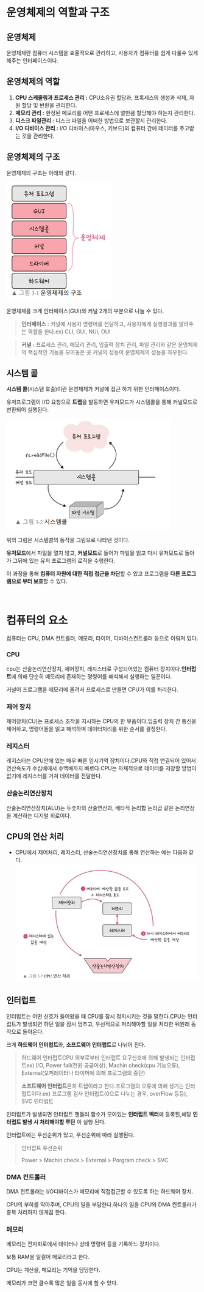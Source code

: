 # 운영체제의 역할과 구조

## 운영체제

운영체제란 컴퓨터 시스템을 효율적으로 관리하고, 사용자가 컴퓨터를 쉽게 다룰수 있게 해주는 인터페이스이다.

## 운영체제의 역할

1. **CPU 스케줄링과 프로세스 관리 :** CPU소유권 할당과, 프록세스의 생성과 삭제, 자원 할당 및 반환을 관리한다.
2. **메모리 관리 :** 한정된 메모리를 어떤 프로세스에 얼만큼 할당해야 하는지 관리한다.
3. **디스크 파일관리 :** 디스크 파일을 어떠한 방법으로 보관할지 관리한다.
4. **I/O 디바이스 관리 :** I/O 디바이스(마우스, 키보드)와 컴퓨터 간에 데이터를 주고받는 것을 관리한다.

## 운영체제의 구조

운영체제의 구조는 아래와 같다.

![Untitled](./image/운영체제구조.png)

운영체제를 크게 인터페이스(GUI)와 커널 2개의 부분으로 나눌 수 있다.

> **인터페이스 :** 커널에 사용자 명령어를 전달하고, 사용자에게 실행결과를 알려주는 역할을 한다.ex) CLI, GUI, NUI, OUI

> **커널 :** 프로세스 관리, 메모리 관리, 입출력 장치 관리, 파일 관리와 같은 운영체제의 핵심적인 기능을 모아놓은 곳.커널의 성능이 운영체제의 성능을 좌우한다.

## 시스템 콜

**시스템 콜**(시스템 호출)이란 운영체제가 커널에 접근 하기 위한 인터페이스이다.

유저프로그램이 I/O 요청으로 **트랩**을 발동하면 유저모드가 시스템콜을 통해 커널모드로 변환되어 실행된다.

![Untitled](./image/시스템콜.png)

위의 그림은 시스템콜의 동작을 그림으로 나타낸 것이다.

**유저모드**에서 파일을 열지 않고, **커널모드**로 들어가 파일을 읽고 다시 유저모드로 돌아가 그뒤에 있는 유저 프로그램의 로직을 수행한다.

이 과정을 통해 **컴퓨터 자원에 대한 직접 접근을 차단**할 수 있고 프로그램을 **다른 프로그램으로 부터 보호**할 수 있다.

<br />

# 컴퓨터의 요소

컴퓨터는 CPU, DMA 컨트롤러, 메모리, 타이머, 디바이스컨트롤러 등으로 이뤄져 있다.

### CPU

cpu는 산술논리연산장치, 제어장치, 레지스터로 구성되어있는 컴퓨터 장치이다.**인터럽트**에 의해 단순히 메모리에 존재하는 명령어를 해석해서 실행하는 일꾼이다.

커널이 프로그램을 메모리에 올려서 프로세스로 만들면 CPU가 이를 처리한다.

### 제어 장치

제어장치(CU)는 프로세스 조작을 지시하는 CPU의 한 부품이다.입출력 장치 간 통신을 제어하고, 명령어들을 읽고 해석하며 데이터처리를 위한 순서를 결정한다.

### 레지스터

레지스터는 CPU안에 있는 매우 빠른 임시기억 장치이다.CPU와 직접 연결되어 있어서 연산속도가 수십배에서 수백배까지 빠르다.CPU는 자체적으로 데이터를 저장할 방법이 없기에 레지스터를 거쳐 데이터를 전달한다.

### 산술논리연산장치

산술논리연산장치(ALU)는 두숫자의 산술연산과, 배타적 논리합 논리곱 같은 논리연상을 계산하는 디지털 회로이다.

## CPU의 연산 처리

- CPU에서 제어처리, 레지스터, 산술논리연산장치를 통해 연산하는 예는 다음과 같다.
  ![Untitled](./image/cpu연산처리.png)

## 인터럽트

인터럽트는 어떤 신호가 들어왔을 때 CPU를 잠시 정지시키는 것을 말한다.CPU는 인터럽트가 발생되면 하던 일을 잠시 멈추고, 우선적으로 처리해야할 일을 처리한 뒤원래 동작으로 돌아온다.

크게 **하드웨어 인터럽트**와, **소프트웨어 인터럽트**로 나뉘어 진다.

> 하드웨어 인터럽트CPU 외부로부터 인터럽트 요구신호에 의해 발생되는 인터럽트ex) I/O, Power fail(전원 공급이상), Machin check(cpu 기능오류), External(오퍼레이터나 타이머에 의해 프로그램의 중단)
>
> **소프트웨어 인터럽트**흔히 트랩이라고 한다.프로그램의 오류에 의해 생기는 인터럽트이다.ex) 프로그램 검사 인터럽트(0으로 나누는 경우, overFlow 등등), SVC 인터럽트

인터럽트가 발생되면 인터럽트 핸들러 함수가 모여있는 **인터럽트 벡터**에 등록된,해당 **인터럽트 발생 시 처리해야할 루틴** 이 실행 된다.

인터럽트에는 우선순위가 있고, 우선순위에 따라 실행된다.

> 인터럽트 우선순위
>
> Power > Machin check > External > Porgram check > SVC

### DMA 컨트롤러

DMA 컨트롤러는 I/O디바이스가 메모리에 직접접근할 수 있도록 하는 하드웨어 장치.

CPU의 부하를 막아주며, CPU의 일을 부담한다.하나의 일을 CPU와 DMA 컨트롤러가 중복 처리하지 않게끔 한다.

### 메모리

메모리는 전자회로에서 데이터나 상태 명령어 등을 기록하느 장치이다.

보통 RAM을 일컬어 메모리라고 한다.

CPU는 계산을, 메모리는 기억을 담당한다.

메모리가 크면 클수록 많은 일을 동시에 할 수 있다.
